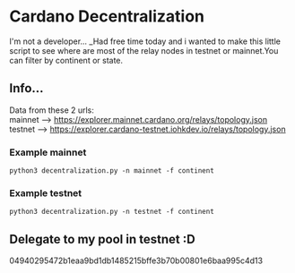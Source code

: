# Cardano Decentralization
I'm not a developer...
_Had free time today and i wanted to make this little script to see where are most of the relay nodes in testnet or mainnet.You can filter by continent or state.

## Info...
Data from these 2 urls:\
mainnet --> https://explorer.mainnet.cardano.org/relays/topology.json \
testnet --> https://explorer.cardano-testnet.iohkdev.io/relays/topology.json 


### Example mainnet
```
python3 decentralization.py -n mainnet -f continent
```
### Example testnet
```
python3 decentralization.py -n testnet -f continent
```

## Delegate to my pool in testnet :D

04940295472b1eaa9bd1db1485215bffe3b70b00801e6baa995c4d13


